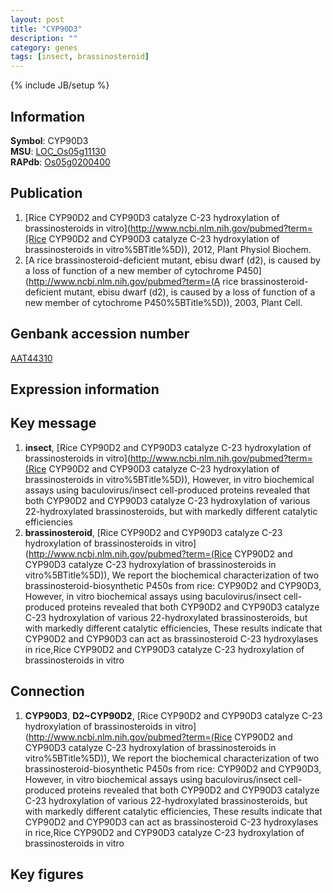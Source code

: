 ```yaml
---
layout: post
title: "CYP90D3"
description: ""
category: genes
tags: [insect, brassinosteroid]
---
```

{% include JB/setup %}

## Information
__Symbol__: CYP90D3  
__MSU__: [LOC_Os05g11130](http://rice.plantbiology.msu.edu/cgi-bin/ORF_infopage.cgi?orf=LOC_Os05g11130)  
__RAPdb__: [Os05g0200400](http://rapdb.dna.affrc.go.jp/viewer/gbrowse_details/irgsp1?name=Os05g0200400)  

## Publication
1. [Rice CYP90D2 and CYP90D3 catalyze C-23 hydroxylation of brassinosteroids in vitro](http://www.ncbi.nlm.nih.gov/pubmed?term=(Rice CYP90D2 and CYP90D3 catalyze C-23 hydroxylation of brassinosteroids in vitro%5BTitle%5D)), 2012, Plant Physiol Biochem.
2. [A rice brassinosteroid-deficient mutant, ebisu dwarf (d2), is caused by a loss of function of a new member of cytochrome P450](http://www.ncbi.nlm.nih.gov/pubmed?term=(A rice brassinosteroid-deficient mutant, ebisu dwarf (d2), is caused by a loss of function of a new member of cytochrome P450%5BTitle%5D)), 2003, Plant Cell.

## Genbank accession number
[AAT44310](http://www.ncbi.nlm.nih.gov/nuccore/AAT44310)

## Expression information

## Key message
1. __insect__, [Rice CYP90D2 and CYP90D3 catalyze C-23 hydroxylation of brassinosteroids in vitro](http://www.ncbi.nlm.nih.gov/pubmed?term=(Rice CYP90D2 and CYP90D3 catalyze C-23 hydroxylation of brassinosteroids in vitro%5BTitle%5D)),  However, in vitro biochemical assays using baculovirus/insect cell-produced proteins revealed that both CYP90D2 and CYP90D3 catalyze C-23 hydroxylation of various 22-hydroxylated brassinosteroids, but with markedly different catalytic efficiencies
2. __brassinosteroid__, [Rice CYP90D2 and CYP90D3 catalyze C-23 hydroxylation of brassinosteroids in vitro](http://www.ncbi.nlm.nih.gov/pubmed?term=(Rice CYP90D2 and CYP90D3 catalyze C-23 hydroxylation of brassinosteroids in vitro%5BTitle%5D)),  We report the biochemical characterization of two brassinosteroid-biosynthetic P450s from rice: CYP90D2 and CYP90D3, However, in vitro biochemical assays using baculovirus/insect cell-produced proteins revealed that both CYP90D2 and CYP90D3 catalyze C-23 hydroxylation of various 22-hydroxylated brassinosteroids, but with markedly different catalytic efficiencies, These results indicate that CYP90D2 and CYP90D3 can act as brassinosteroid C-23 hydroxylases in rice,Rice CYP90D2 and CYP90D3 catalyze C-23 hydroxylation of brassinosteroids in vitro

## Connection
1. __CYP90D3__, __D2~CYP90D2__, [Rice CYP90D2 and CYP90D3 catalyze C-23 hydroxylation of brassinosteroids in vitro](http://www.ncbi.nlm.nih.gov/pubmed?term=(Rice CYP90D2 and CYP90D3 catalyze C-23 hydroxylation of brassinosteroids in vitro%5BTitle%5D)),  We report the biochemical characterization of two brassinosteroid-biosynthetic P450s from rice: CYP90D2 and CYP90D3, However, in vitro biochemical assays using baculovirus/insect cell-produced proteins revealed that both CYP90D2 and CYP90D3 catalyze C-23 hydroxylation of various 22-hydroxylated brassinosteroids, but with markedly different catalytic efficiencies, These results indicate that CYP90D2 and CYP90D3 can act as brassinosteroid C-23 hydroxylases in rice,Rice CYP90D2 and CYP90D3 catalyze C-23 hydroxylation of brassinosteroids in vitro

## Key figures


